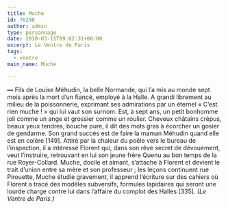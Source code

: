 ```yaml
---
title: Muche
id: 76290
author: admin
type: personnage
date: 2010-03-11T09:02:31+00:00
excerpt: Le Ventre de Paris
tags:
  - ventre
main_name: Muche

---
```

**—** Fils de Louise Méhudin, la belle Normande, qui l’a mis au monde sept mois après la mort d’un fiancé, employé à la Halle. A grandi librement au milieu de la poissonnerie, exprimant ses admirations par un éternel « C’est rien muche ! » qui lui vaut son surnom. Est, à sept ans, un petit bonhomme joli comme un ange et grossier comme un roulier. Cheveux châtains crépus, beaux yeux tendres, bouche pure, il dit des mots gras à écorcher un gosier de gendarme. Son grand succès est de faire la maman Méhudin quand elle est en colère [149]. Attiré par la chaleur du poêle vers le bureau de l’inspection, il a intéressé Florent qui, dans son rêve secret de dévouement, veut l’instruire, retrouvant en lui son jeune frère Quenu au bon temps de la rue Royer-Collard. Muche, docile et aimant, s’attache à Florent et devient le trait d’union entre sa mère et son professeur ; les leçons continuent rue Pirouette, Muche étudie gravement, il apprend l’écriture sur des cahiers où Florent a tracé des modèles subversifs, formules lapidaires qui seront une lourde charge contre lui dans l’affaire du complot des Halles [335]. _(Le Ventre de Paris.)_